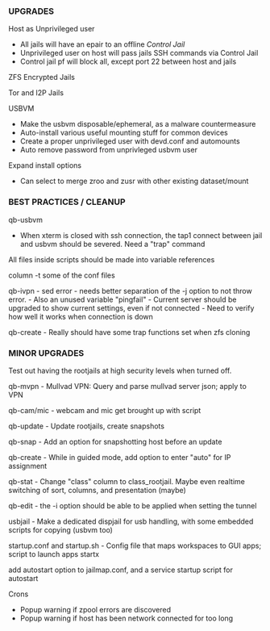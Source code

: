 
### UPGRADES

Host as Unprivileged user     
- All jails will have an epair to an offline *Control Jail*      
- Unprivileged user on host will pass jails SSH commands via Control Jail     
- Control jail pf will block all, except port 22 between host and jails     

ZFS Encrypted Jails

Tor and I2P Jails

USBVM     
- Make the usbvm disposable/ephemeral, as a malware countermeasure      
- Auto-install various useful mounting stuff for common devices     
- Create a proper unprivileged user with devd.conf and automounts     
- Auto remove password from unprivleged usbvm user     
	
Expand install options     
- Can select to merge zroo and zusr with other existing dataset/mount     


### BEST PRACTICES / CLEANUP

qb-usbvm     
- When xterm is closed with ssh connection, the tap1 connect between jail and usbvm should be severed. Need a "trap" command     

All files inside scripts should be made into variable references     

column -t some of the conf files

qb-ivpn - sed error - needs better separation of the -j option to not throw error.
        - Also an unused variable "pingfail"
	   - Current server should be upgraded to show current settings, even if not connected
	   - Need to verify how well it works when connection is down

qb-create - Really should have some trap functions set when zfs cloning

### MINOR UPGRADES

Test out having the rootjails at high security levels when turned off.

qb-mvpn - Mullvad VPN: Query and parse mullvad server json; apply to VPN

qb-cam/mic - webcam and mic get brought up with script

qb-update - Update rootjails, create snapshots

qb-snap - Add an option for snapshotting host before an update

qb-create - While in guided mode, add option to enter "auto" for IP assignment 

qb-stat - Change "class" column to class_rootjail. Maybe even realtime switching of sort, columns, and presentation (maybe)

qb-edit - the -i option should be able to be applied when setting the tunnel

usbjail - Make a dedicated dispjail for usb handling, with some embedded scripts for copying (usbvm too)

startup.conf and startup.sh - Config file that maps workspaces to GUI apps; script to launch apps startx

add autostart option to jailmap.conf, and a service startup script for autostart

Crons
- Popup warning if zpool errors are discovered
- Popup warning if host has been network connected for too long
